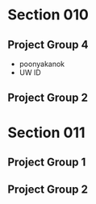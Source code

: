 # Section 010

## Project Group 4

   * poonyakanok
   * UW ID

## Project Group 2

# Section 011

## Project Group 1

## Project Group 2
